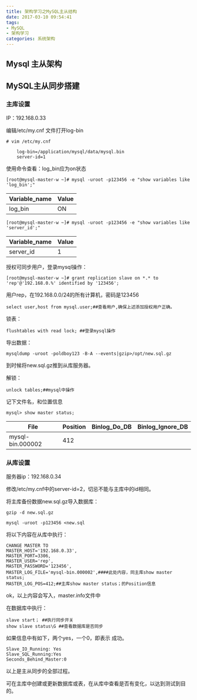 ```yaml
---
title: 架构学习之MySQL主从结构
date: 2017-03-10 09:54:41
tags:
- MySQL
- 架构学习
categories: 系统架构
---
```



## Mysql 主从架构

## MySQL主从同步搭建

### 主库设置

IP：192.168.0.33

编辑/etc/my.cnf 文件打开log-bin


    # vim /etc/my.cnf

        log-bin=/application/mysql/data/mysql.bin
        server-id=1

使用命令查看：log_bin应为on状态

    [root@mysql-master-w ~]# mysql -uroot -p123456 -e "show variables like 'log_bin';"

| Variable_name | Value |
|---------------|-------|
| log_bin | ON |

    [root@mysql-master-w ~]# mysql -uroot -p123456 -e "show variables like 'server_id';"


| Variable_name | Value |
|---------------|-------|
| server_id | 1 |


授权可同步用户，登录mysql操作：

    [root@mysql-master-w ~]# grant replication slave on *.* to 'rep'@'192.168.0.%' identified by '123456';

用户rep，在192.168.0.0/24的所有计算机，密码是123456

    select user,host from mysql.user;##查看用户,确保上述添加授权用户正确。

锁表：

    flushtables with read lock; ##登录mysql操作

导出数据：

    mysqldump -uroot -poldboy123 -B-A --events|gzip>/opt/new.sql.gz

到时候将new.sql.gz推到从库服务器。

解锁：

    unlock tables;##mysql中操作

记下文件名，和位置信息

    mysql> show master status;

| File | Position | Binlog_Do_DB | Binlog_Ignore_DB |
|------------------|----------|--------------|------------------|
| mysql-bin.000002 | 412 | | |



### 从库设置
服务器ip：192.168.0.34

修改/etc/my.cnf中的server-id=2，切忌不能与主库中的id相同。

将主库备份数据new.sql.gz导入数据库：

    gzip -d new.sql.gz

    mysql -uroot -p123456 <new.sql

将以下内容在从库中执行：

    CHANGE MASTER TO
    MASTER_HOST='192.168.0.33',
    MASTER_PORT=3306,
    MASTER_USER='rep',
    MASTER_PASSWORD='123456',
    MASTER_LOG_FILE='mysql-bin.000002',####此处内容，同主库show master status;
    MASTER_LOG_POS=412;##主库show master status；的Position信息


ok，以上内容会写入，master.info文件中

在数据库中执行：

    slave start； ##执行同步开关
    show slave status\G ##查看数据库是否同步

如果信息中有如下，两个yes，一个0，即表示 成功。

    Slave_IO_Running: Yes
    Slave_SQL_Running:Yes
    Seconds_Behind_Master:0

以上是主从同步的全部过程。

可在主库中创建或更新数据库或表，在从库中查看是否有变化，以达到测试到目的。